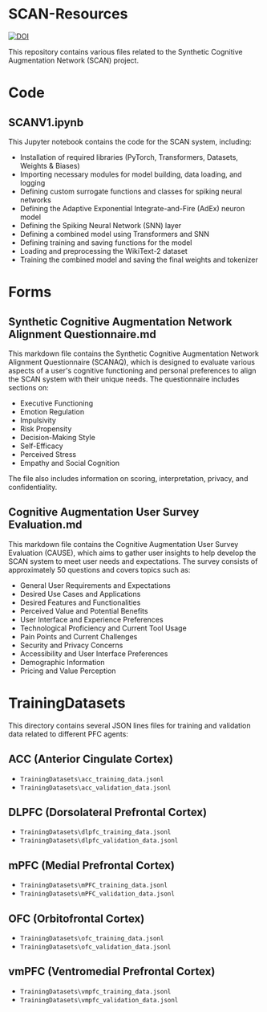 # SCAN-Resources

[![DOI](https://zenodo.org/badge/885073150.svg)](https://doi.org/10.5281/zenodo.14053202)

This repository contains various files related to the Synthetic Cognitive Augmentation Network (SCAN) project.

# Code

## SCANV1.ipynb

This Jupyter notebook contains the code for the SCAN system, including:

- Installation of required libraries (PyTorch, Transformers, Datasets, Weights & Biases)
- Importing necessary modules for model building, data loading, and logging
- Defining custom surrogate functions and classes for spiking neural networks
- Defining the Adaptive Exponential Integrate-and-Fire (AdEx) neuron model
- Defining the Spiking Neural Network (SNN) layer
- Defining a combined model using Transformers and SNN
- Defining training and saving functions for the model
- Loading and preprocessing the WikiText-2 dataset
- Training the combined model and saving the final weights and tokenizer

# Forms

## Synthetic Cognitive Augmentation Network Alignment Questionnaire.md

This markdown file contains the Synthetic Cognitive Augmentation Network Alignment Questionnaire (SCANAQ), which is designed to evaluate various aspects of a user's cognitive functioning and personal preferences to align the SCAN system with their unique needs. The questionnaire includes sections on:

- Executive Functioning
- Emotion Regulation
- Impulsivity
- Risk Propensity
- Decision-Making Style
- Self-Efficacy
- Perceived Stress
- Empathy and Social Cognition

The file also includes information on scoring, interpretation, privacy, and confidentiality.

## Cognitive Augmentation User Survey Evaluation.md

This markdown file contains the Cognitive Augmentation User Survey Evaluation (CAUSE), which aims to gather user insights to help develop the SCAN system to meet user needs and expectations. The survey consists of approximately 50 questions and covers topics such as:

- General User Requirements and Expectations
- Desired Use Cases and Applications
- Desired Features and Functionalities
- Perceived Value and Potential Benefits
- User Interface and Experience Preferences
- Technological Proficiency and Current Tool Usage
- Pain Points and Current Challenges
- Security and Privacy Concerns
- Accessibility and User Interface Preferences
- Demographic Information
- Pricing and Value Perception

# TrainingDatasets

This directory contains several JSON lines files for training and validation data related to different PFC agents:

## ACC (Anterior Cingulate Cortex)
- `TrainingDatasets\acc_training_data.jsonl`
- `TrainingDatasets\acc_validation_data.jsonl`

## DLPFC (Dorsolateral Prefrontal Cortex)
- `TrainingDatasets\dlpfc_training_data.jsonl`
- `TrainingDatasets\dlpfc_validation_data.jsonl`

## mPFC (Medial Prefrontal Cortex)
- `TrainingDatasets\mPFC_training_data.jsonl`
- `TrainingDatasets\mPFC_validation_data.jsonl`

## OFC (Orbitofrontal Cortex)
- `TrainingDatasets\ofc_training_data.jsonl`
- `TrainingDatasets\ofc_validation_data.jsonl`

## vmPFC (Ventromedial Prefrontal Cortex)
- `TrainingDatasets\vmpfc_training_data.jsonl`
- `TrainingDatasets\vmpfc_validation_data.jsonl`
